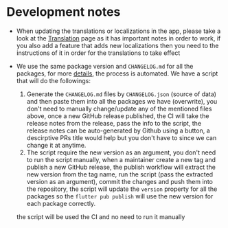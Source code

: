 # Development notes

- When updating the translations or localizations in the app, please take a look at the [Translation](./translation.md) page as it has important notes in order to work, if you also add a feature that adds new localizations then you need to the instructions of it in order for the translations to take effect
- We use the same package version and `CHANGELOG.md` for all the packages, for more [details](https://github.com/singerdmx/flutter-quill/pull/1878), the process is automated. We have a script that will do the followings:
    1. Generate the `CHANGELOG.md` files by `CHANGELOG.json` (source of data) and then paste them into all the packages we have (overwrite), you don't need to
    manually change/update any of the mentioned files above, once a new GitHub release published, the CI will take the release notes from the release, pass the info to the
    script, the release notes can be auto-generated by Github using a button, a descirptive PRs title would help but you don't have to since we can change it at anytime.
    2. The script require the new version as an argument, you don't need to run the script manually, when a maintainer create a new tag and publish a new GitHub release, the publish workflow will extract the new version from the tag name, run the script (pass the extracted version as an argument), commit the changes and push them into the repository, the script will update the `version` property for all the packages so the `flutter pub publish` will use the new version for each package correctly.

    the script will be used the CI and no need to run it manually
